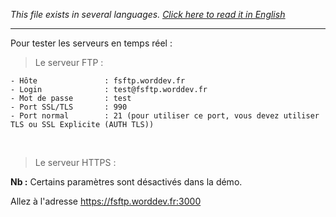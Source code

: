<i>This file exists in several languages. <a href="DEMO-EN.md"><u>Click here to read it in English</u></a></i>

<hr>

Pour tester les serveurs en temps réel :<br>

> Le serveur FTP     :

```
- Hôte               : fsftp.worddev.fr
- Login              : test@fsftp.worddev.fr
- Mot de passe       : test
- Port SSL/TLS       : 990
- Port normal        : 21 (pour utiliser ce port, vous devez utiliser TLS ou SSL Explicite (AUTH TLS))
```
<br>

> Le serveur HTTPS   :

<b>Nb :</b> Certains paramètres sont désactivés dans la démo.<br>

Allez à l'adresse https://fsftp.worddev.fr:3000
